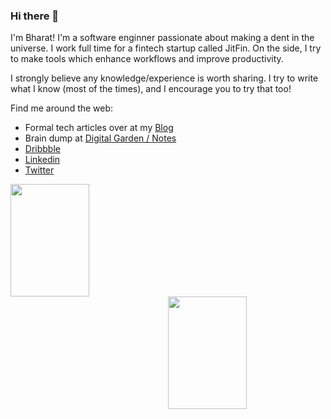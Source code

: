 ### Hi there 👋

I'm Bharat! I'm a software enginner passionate about making a dent in the universe. I work full time for a fintech startup called JitFin. On the side, I try to make tools which enhance workflows and improve productivity.

I strongly believe any knowledge/experience is worth sharing. I try to write what I know (most of the times), and I encourage you to try that too!

Find me around the web:
- Formal tech articles over at my [Blog](https://bharatkalluri.in)
- Brain dump at [Digital Garden / Notes](https://notes.bharatkalluri.in)
- [Dribbble](https://dribbble.com/BharatKalluri)
- [Linkedin](https://www.linkedin.com/in/bharatkalluri/)
- [Twitter](https://twitter.com/bharatkalluri)

<div style="width:100%">
  <img align="left" height=180em style="width:50%" src="https://github-readme-stats.vercel.app/api/top-langs/?username=bharatkalluri&theme=vue&hide=css,tcl,htmllangs_count=10"></img>
<img align="right" height=180em style="width:50%" src="https://github-readme-stats.vercel.app/api?username=bharatkalluri&count_private=true&show_icons=true&theme=vue&include_all_commits=true"></img>
</div>
